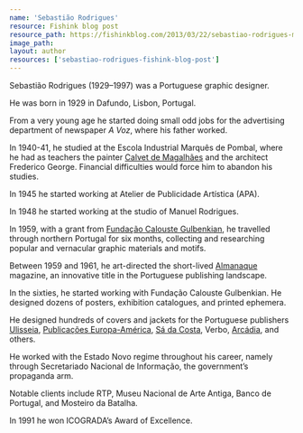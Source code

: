 ```yaml
---
name: 'Sebastião Rodrigues'
resource: Fishink blog post
resource_path: https://fishinkblog.com/2013/03/22/sebastiao-rodrigues-mid-century-portuguese-graphic-designer/
image_path:
layout: author
resources: ['sebastiao-rodrigues-fishink-blog-post']
---
```

Sebastião Rodrigues (1929–1997) was a Portuguese graphic designer.

He was born in 1929 in Dafundo, Lisbon, Portugal.

From a very young age he started doing small odd jobs for the advertising department of newspaper *A Voz*, where his father worked.

In 1940-41, he studied at the Escola Industrial Marquês de Pombal, where he had as teachers the painter <a class="text-cat-link author" href="/authors/Calvet de Magalhães/">Calvet de Magalhães</a> and the architect Frederico George. Financial difficulties would force him to abandon his studies.

In 1945 he started working at Atelier de Publicidade Artística (APA).

In 1948 he started working at the studio of Manuel Rodrigues.

In 1959, with a grant from <a class="text-cat-link publisher" href="/publishers/Fundação Calouste Gulbenkian/">Fundação Calouste Gulbenkian</a>, he travelled through northern Portugal for six months, collecting and researching popular and vernacular graphic materials and motifs.

Between 1959 and 1961, he art-directed the short-lived <a class="text-cat-link tag" href="/tags/Almanaque/">Almanaque</a> magazine, an innovative title in the Portuguese publishing landscape.

In the sixties, he started working with Fundação Calouste Gulbenkian. He designed dozens of posters, exhibition catalogues, and printed ephemera.

He designed hundreds of covers and jackets for the Portuguese publishers <a class="text-cat-link publisher" href="/publishers/Ulisseia/">Ulisseia</a>, <a class="text-cat-link publisher" href="/publishers/Publicações Europa-América/">Publicações Europa-América</a>, <a class="text-cat-link publisher" href="/publishers/Sá da Costa/">Sá da Costa</a>, Verbo, <a class="text-cat-link publisher" href="/publishers/Arcádia/">Arcádia</a>, and others.

He worked with the Estado Novo regime throughout his career, namely through Secretariado Nacional de Informação, the government’s propaganda arm.

Notable clients include RTP, Museu Nacional de Arte Antiga, Banco de Portugal, and Mosteiro da Batalha.

In 1991 he won ICOGRADA’s Award of Excellence.
